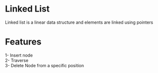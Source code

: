 # Linked List

Linked list is a linear data structure and elements are linked using pointers <br>

# Features 
1- Insert node <br>
2- Traverse <br>
3- Delete Node from a specific position<br>

